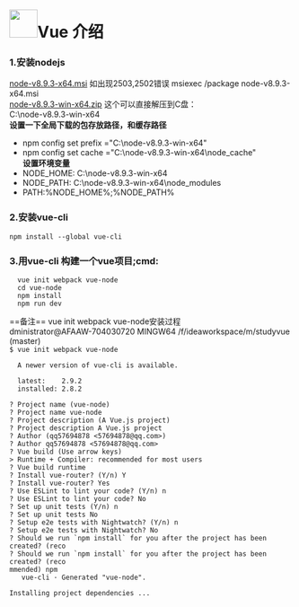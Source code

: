 # <img src="https://cn.vuejs.org/images/logo.png" width="50px" height="50px">Vue 介绍 

### 1.安装nodejs
  [node-v8.9.3-x64.msi](https://npm.taobao.org/mirrors/node/v8.9.3/node-v8.9.3-x64.msi)
  如出现2503,2502错误
  msiexec /package node-v8.9.3-x64.msi  
 [node-v8.9.3-win-x64.zip](https://npm.taobao.org/mirrors/node/v8.9.3/node-v8.9.3-win-x64.zip)
  这个可以直接解压到C盘：  
   C:\node-v8.9.3-win-x64    
    **设置一下全局下载的包存放路径，和缓存路径** 
 -  npm config set prefix ="C:\node-v8.9.3-win-x64"  
 -  npm config set cache ="C:\node-v8.9.3-win-x64\node_cache"  
    **设置环境变量**  
 -  NODE_HOME: C:\node-v8.9.3-win-x64  
 - NODE_PATH: C:\node-v8.9.3-win-x64\node_modules  
 -  PATH:%NODE_HOME%;%NODE_PATH%  

### 2.安装vue-cli
  ``` 
  npm install --global vue-cli 
  ```
### 3.用vue-cli 构建一个vue项目;cmd:
```
  vue init webpack vue-node
  cd vue-node
  npm install
  npm run dev
```

==备注==
 vue init webpack vue-node安装过程  
dministrator@AFAAW-704030720 MINGW64 /f/ideaworkspace/m/studyvue (master)  
``` $ vue init webpack vue-node ```
```
  A newer version of vue-cli is available.

  latest:    2.9.2
  installed: 2.8.2

? Project name (vue-node)
? Project name vue-node
? Project description (A Vue.js project)
? Project description A Vue.js project
? Author (qq57694878 <57694878@qq.com>)
? Author qq57694878 <57694878@qq.com>
? Vue build (Use arrow keys)
> Runtime + Compiler: recommended for most users
? Vue build runtime
? Install vue-router? (Y/n) Y
? Install vue-router? Yes
? Use ESLint to lint your code? (Y/n) n
? Use ESLint to lint your code? No
? Set up unit tests (Y/n) n
? Set up unit tests No
? Setup e2e tests with Nightwatch? (Y/n) n
? Setup e2e tests with Nightwatch? No
? Should we run `npm install` for you after the project has been created? (reco
? Should we run `npm install` for you after the project has been created? (reco
mmended) npm
   vue-cli · Generated "vue-node".

Installing project dependencies ...
```

